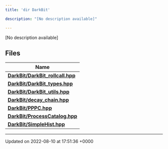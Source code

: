 ```yaml
---
title: 'dir DarkBit'

description: "[No description available]"

---
```







[No description available]

## Files

| Name           |
| -------------- |
| **[DarkBit/DarkBit_rollcall.hpp](/documentation/code/gambit_2-2/files/darkbit__rollcall_8hpp/#file-darkbit-rollcall.hpp)**  |
| **[DarkBit/DarkBit_types.hpp](/documentation/code/gambit_2-2/files/darkbit__types_8hpp/#file-darkbit-types.hpp)**  |
| **[DarkBit/DarkBit_utils.hpp](/documentation/code/gambit_2-2/files/darkbit__utils_8hpp/#file-darkbit-utils.hpp)**  |
| **[DarkBit/decay_chain.hpp](/documentation/code/gambit_2-2/files/decay__chain_8hpp/#file-decay-chain.hpp)**  |
| **[DarkBit/PPPC.hpp](/documentation/code/gambit_2-2/files/pppc_8hpp/#file-pppc.hpp)**  |
| **[DarkBit/ProcessCatalog.hpp](/documentation/code/gambit_2-2/files/processcatalog_8hpp/#file-processcatalog.hpp)**  |
| **[DarkBit/SimpleHist.hpp](/documentation/code/gambit_2-2/files/simplehist_8hpp/#file-simplehist.hpp)**  |






-------------------------------

Updated on 2022-08-10 at 17:51:36 +0000
